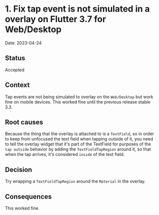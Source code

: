 # 1. Fix tap event is not simulated in a overlay on Flutter 3.7 for Web/Desktop

Date: 2023-04-24

## Status

Accepted

## Context

Tap events are not being simulated to overlay on the `Web/Desktop` but work fine on mobile devices. This worked fine until the previous release stable 3.3.

## Root causes

Because the thing that the overlay is attached to is a `TextField`, so in order to keep from unfocused the text field when tapping outside of it, you need to tell the overlay widget that it's part of the TextField for purposes of the `tap outside` behavior by adding the `TextFieldTapRegion` around it, so that when the tap arrives, it's considered `inside` of the text field.

## Decision

Try wrapping a `TextFieldTapRegion` around the `Material` in the overlay.

## Consequences

This worked fine
